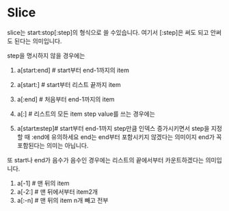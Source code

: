 # Slice

slice는 start:stop[:step]의 형식으로 쓸 수있습니다. 여기서 [:step]은 써도 되고 안써도 된다는 의미입니다.

step을 명시하지 않을 경우에는

1. a[start:end] # start부터 end-1까지의 item
2. a[start:] # start부터 리스트 끝까지 item
3. a[:end] # 처음부터 end-1까지의 item
4. a[:] # 리스트의 모든 item
step value를 쓰는 경우에는

1. a[start:end:step]# start부터 end-1까지 step만큼 인덱스 증가시키면서
step을 지정할 때 :end에 유의하세요 end는 end부터 포함시키지 않겠다는 의미이지 end가 꼭 포함된다는 의미는 아닙니다.

또 start나 end가 음수가 음수인 경우에는 리스트의 끝에서부터 카운트하겠다는 의미입니다.

1. a[-1] # 맨 뒤의 item
2. a[-2:] # 맨 뒤에서부터 item2개
3. a[:-n] # 맨 뒤의 item n개 빼고 전부